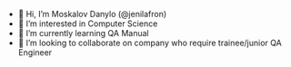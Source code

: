 - 👋 Hi, I’m Moskalov Danylo (@jenilafron)
- 👀 I’m interested in Сomputer Science
- 🌱 I’m currently learning  QA Manual 
- 💞️ I’m looking to collaborate on company who require trainee/junior QA Engineer

  
<!---
jenilafron/jenilafron is a ✨ special ✨ repository because its `README.md` (this file) appears on your GitHub profile.
You can click the Preview link to take a look at your changes.
--->
